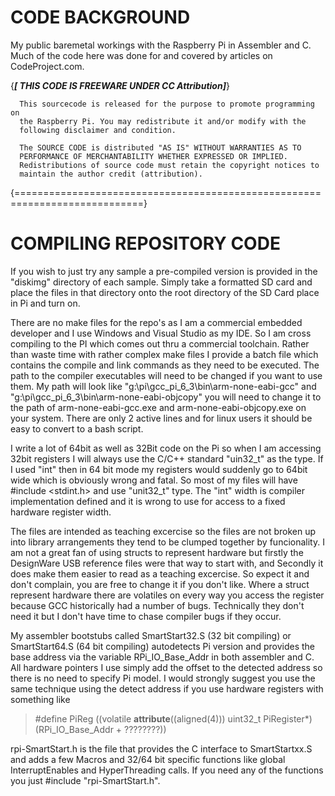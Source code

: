 # CODE BACKGROUND
My public baremetal workings with the Raspberry Pi in Assembler and C. Much of the code here was done for and covered by articles on CodeProject.com.
>
{***************[ THIS CODE IS FREEWARE UNDER CC Attribution]***************}
>
      This sourcecode is released for the purpose to promote programming on 
      the Raspberry Pi. You may redistribute it and/or modify with the 
      following disclaimer and condition.
 >  
      The SOURCE CODE is distributed "AS IS" WITHOUT WARRANTIES AS TO 
      PERFORMANCE OF MERCHANTABILITY WHETHER EXPRESSED OR IMPLIED. 
      Redistributions of source code must retain the copyright notices to 
      maintain the author credit (attribution).       
{============================================================================}             	
>
# COMPILING REPOSITORY CODE
>
If you wish to just try any sample a pre-compiled version is provided in the "diskimg" directory of each sample. Simply take a formatted SD card and place the files in that directory onto the root directory of the SD Card place in Pi and turn on. 
>
There are no make files for the repo's as I am a commercial embedded developer and I use Windows and Visual Studio as my IDE. So I am cross compiling to the PI which comes out thru a commercial toolchain. Rather than waste time with rather complex make files I provide a batch file which contains the compile and link commands as they need to be executed. The path to the compiler executables will need to be changed if you want to use them. My path will look like "g:\pi\gcc_pi_6_3\bin\arm-none-eabi-gcc" and "g:\pi\gcc_pi_6_3\bin\arm-none-eabi-objcopy" you will need to change it to the path of arm-none-eabi-gcc.exe and arm-none-eabi-objcopy.exe on your system. There are only 2 active lines and for linux users it should be easy to convert to a bash script.
>
I write a lot of 64bit as well as 32Bit code on the Pi so when I am accessing 32bit registers I will always use the C/C++ standard "uin32_t" as the type. If I used "int" then in 64 bit mode my registers would suddenly go to 64bit wide which is obviously wrong and fatal. So most of my files will have #include <stdint.h> and use "unit32_t" type. The "int" width is compiler implementation defined and it is wrong to use for access to a fixed hardware register width. 
>
The files are intended as teaching excercise so the files are not broken up into library arrangements they tend to be clumped together by funcionality. I am not a great fan of using structs to represent hardware but firstly the DesignWare USB reference files were that way to start with, and Secondly it does make them easier to read as a teaching excercise. So expect it and don't complain, you are free to change it if you don't like. Where a struct represent hardware there are volatiles on every way you access the register because GCC historically had a number of bugs. Technically they don't need it but I don't have time to chase compiler bugs if they occur.
>
My assembler bootstubs called SmartStart32.S (32 bit compiling) or SmartStart64.S (64 bit compiling) autodetects Pi version and provides the base address via the variable RPi_IO_Base_Addr in both assembler and C. All hardware pointers I use simply add the offset to the detected address so there is no need to specify Pi model. I would strongly suggest you use the same technique using the detect address if you use hardware registers with something like
>
>#define PiReg ((volatile __attribute__((aligned(4))) uint32_t PiRegister*) (RPi_IO_Base_Addr + ????????))
>
rpi-SmartStart.h is the file that provides the C interface to SmartStartxx.S and adds a few Macros and 32/64 bit specific functions like global InterruptEnables and HyperThreading calls. If you need any of the functions you just #include "rpi-SmartStart.h".
